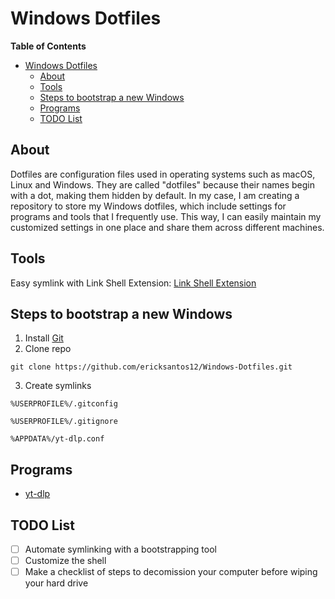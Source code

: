 # Windows Dotfiles

**Table of Contents**
- [Windows Dotfiles](#windows-dotfiles)
  - [About](#about)
  - [Tools](#tools)
  - [Steps to bootstrap a new Windows](#steps-to-bootstrap-a-new-windows)
  - [Programs](#programs)
  - [TODO List](#todo-list)

## About

Dotfiles are configuration files used in operating systems such as macOS, Linux and Windows. They are called "dotfiles" because their names begin with a dot, making them hidden by default. In my case, I am creating a repository to store my Windows dotfiles, which include settings for programs and tools that I frequently use. This way, I can easily maintain my customized settings in one place and share them across different machines.

## Tools

Easy symlink with Link Shell Extension: [Link Shell Extension](https://schinagl.priv.at/nt/hardlinkshellext/linkshellextension.html)

## Steps to bootstrap a new Windows
1. Install [Git](https://git-scm.com/downloads)
2. Clone repo
```
git clone https://github.com/ericksantos12/Windows-Dotfiles.git
```
3. Create symlinks

```
%USERPROFILE%/.gitconfig

%USERPROFILE%/.gitignore

%APPDATA%/yt-dlp.conf
```

## Programs
- [yt-dlp](https://github.com/yt-dlp/yt-dlp)

## TODO List
- [ ] Automate symlinking with a bootstrapping tool
- [ ] Customize the shell
- [ ] Make a checklist of steps to decomission your computer before wiping your hard drive